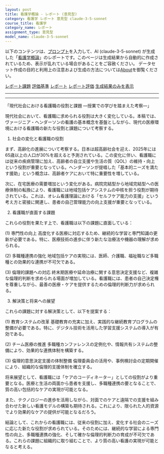 ```yaml
---
layout: post
title: 看護学概論 - レポート (意見型)
category: 看護学 レポート 意見型 claude-3-5-sonnet
course_title: 看護学
category_name: レポート
assignment_type: 意見型
model_name: claude-3-5-sonnet
---
```


以下のコンテンツは、[プロンプト](http://127.0.0.1:8000/generated/看護学/claude-3-5-sonnet/prompt_レポート-意見型.md)を入力して、AI (claude-3-5-sonnet) が生成した「[看護学概論](/contents/看護学/)」のレポートです。このページは生成結果から自動的に作成されているため、表示が乱れている場合があることをご容赦ください。
データセット作成の目的と利用上の注意および生成の方法については[About](/About)を御覧ください。

[レポート課題](../レポート課題-意見型)
[評価基準](../評価基準-意見型)
[レポート](../レポート-意見型)
[レポート評価](../レポート評価-意見型)
[生成結果のみを表示](http://127.0.0.1:8000/generated/看護学/claude-3-5-sonnet/レポート-意見型.md)
  

***
***
  
「現代社会における看護職の役割と課題 ―授業での学びを踏まえた考察―」

現代社会において、看護職に求められる役割は大きく変化している。本稿では、ヴァージニア・ヘンダーソンの看護の基本概念を基盤としながら、現代の医療環境における看護職の新たな役割と課題について考察する。

1. 社会の変化と看護職の役割

まず、高齢化の進展について考察する。日本は超高齢社会を迎え、2025年には65歳以上の人口が30%を超えると予測されている。この変化に伴い、看護職には従来の疾病管理に加え、高齢者の自立支援や生活の質（QOL）の維持・向上という役割が重要となっている。ヘンダーソンが提唱した「基本的ニーズを満たす援助」という概念は、高齢者ケアにおいて特に重要性を増している。

次に、在宅医療の需要増加という変化がある。病院完結型から地域完結型への医療体制の転換により、看護職には地域包括ケアシステムの中核を担う役割が期待されている。これは、オレム看護理論における「セルフケア能力の支援」という考え方と密接に関連し、患者の自己管理能力の向上支援が重要となっている。

2. 看護職が直面する課題

これらの役割を果たす上で、看護職は以下の課題に直面している：

(1) 専門性の向上
高度化する医療に対応するため、継続的な学習と専門知識の更新が必要である。特に、医療技術の進歩に伴う新たな治療法や機器の理解が求められる。

(2) 多職種連携の強化
地域包括ケアの実現には、医師、介護職、福祉職など多職種との効果的な連携が不可欠である。

(3) 倫理的課題への対応
終末期医療や延命治療に関する意思決定支援など、複雑な倫理的判断を求められる場面が増加している。看護職には、患者の自己決定権を尊重しながら、最善の医療・ケアを提供するための倫理的判断力が求められる。

3. 解決策と将来への展望

これらの課題に対する解決策として、以下を提案する：

(1) 教育システムの改革
基礎教育の充実に加え、実践的な継続教育プログラムの整備が必要である。特に、デジタル技術を活用した学習支援システムの導入が有効である。

(2) チーム医療の推進
多職種カンファレンスの定例化や、情報共有システムの整備により、効果的な連携体制を構築する。

(3) 倫理的意思決定支援の体制整備
倫理委員会の活用や、事例検討会の定期開催により、組織的な倫理的支援体制を確立する。

将来展望として、看護職には「ケアのコーディネーター」としての役割がより重要となる。医療と生活の両面から患者を支援し、多職種連携の要となることで、質の高い包括的なケアの実現が可能となる。

また、テクノロジーの進歩を活用しながら、対面でのケアと遠隔での支援を組み合わせた新しい看護モデルの構築も期待される。これにより、限られた人的資源でより効果的なケアの提供が可能となるだろう。

結論として、これからの看護職には、従来の役割に加え、変化する社会のニーズに応じた新たな役割が求められている。そのためには、継続的な学習による専門性の向上、多職種連携の強化、そして確かな倫理的判断力の育成が不可欠である。これらの課題に組織的に取り組むことで、より質の高い看護の実現が可能となると考える。
